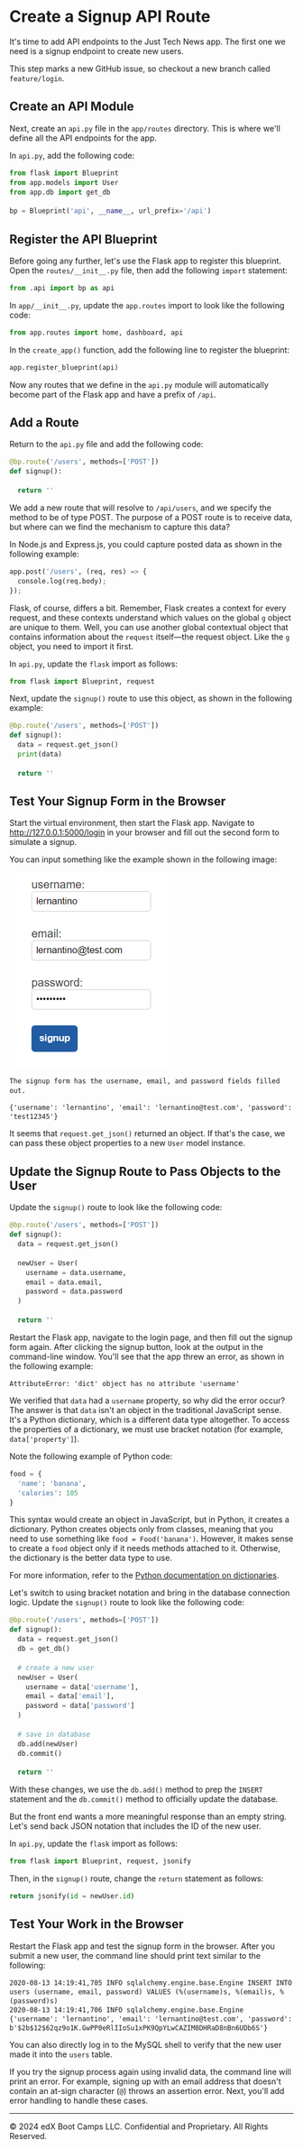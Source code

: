 # Create a Signup API Route

It's time to add API endpoints to the Just Tech News app. The first one we need is a signup endpoint to create new users.

This step marks a new GitHub issue, so checkout a new branch called `feature/login`.

## Create an API Module

Next, create an `api.py` file in the `app/routes` directory. This is where we'll define all the API endpoints for the app.

In `api.py`, add the following code:

```python
from flask import Blueprint
from app.models import User
from app.db import get_db

bp = Blueprint('api', __name__, url_prefix='/api')
```

## Register the API Blueprint

Before going any further, let's use the Flask app to register this blueprint. Open the `routes/__init__.py` file, then add the following `import` statement:

```python
from .api import bp as api
```

In `app/__init__.py`, update the `app.routes` import to look like the following code:

```python
from app.routes import home, dashboard, api
```

In the `create_app()` function, add the following line to register the blueprint:

```python
app.register_blueprint(api)
```

Now any routes that we define in the `api.py` module will automatically become part of the Flask app and have a prefix of `/api`.

## Add a Route

Return to the `api.py` file and add the following code:

```python
@bp.route('/users', methods=['POST'])
def signup():

  return ''
```

We add a new route that will resolve to `/api/users`, and we specify the method to be of type POST. The purpose of a POST route is to receive data, but where can we find the mechanism to capture this data?

In Node.js and Express.js, you could capture posted data as shown in the following example:

```python
app.post('/users', (req, res) => {
  console.log(req.body);
});
```

Flask, of course, differs a bit. Remember, Flask creates a context for every request, and these contexts understand which values on the global `g` object are unique to them. Well, you can use another global contextual object that contains information about the `request` itself—the request object. Like the `g` object, you need to import it first.

In `api.py`, update the `flask` import as follows:

```python
from flask import Blueprint, request
```

Next, update the `signup()` route to use this object, as shown in the following example:

```python
@bp.route('/users', methods=['POST'])
def signup():
  data = request.get_json()
  print(data)

  return ''
```

## Test Your Signup Form in the Browser

Start the virtual environment, then start the Flask app. Navigate to http://127.0.0.1:5000/login in your browser and fill out the second form to simulate a signup.

You can input something like the example shown in the following image:

![](../Image/400-signup-form.png)

`The signup form has the username, email, and password fields filled out.`

```console
{'username': 'lernantino', 'email': 'lernantino@test.com', 'password': 'test12345'}
```

It seems that `request.get_json()` returned an object. If that's the case, we can pass these object properties to a new `User` model instance.

## Update the Signup Route to Pass Objects to the User

Update the `signup()` route to look like the following code:

```python
@bp.route('/users', methods=['POST'])
def signup():
  data = request.get_json()
  
  newUser = User(
    username = data.username,
    email = data.email,
    password = data.password
  )

  return ''
```

Restart the Flask app, navigate to the login page, and then fill out the signup form again. After clicking the signup button, look at the output in the command-line window. You'll see that the app threw an error, as shown in the following example:

```console
AttributeError: 'dict' object has no attribute 'username'
```

We verified that `data` had a `username` property, so why did the error occur? The answer is that `data` isn't an object in the traditional JavaScript sense. It's a Python dictionary, which is a different data type altogether. To access the properties of a dictionary, we must use bracket notation (for example, `data['property']`).

Note the following example of Python code:

```python
food = {
  'name': 'banana',
  'calories': 105
}
```

This syntax would create an object in JavaScript, but in Python, it creates a dictionary. Python creates objects only from classes, meaning that you need to use something like `food = Food('banana')`. However, it makes sense to create a `food` object only if it needs methods attached to it. Otherwise, the dictionary is the better data type to use.

For more information, refer to the [Python documentation on dictionaries](https://docs.python.org/3/tutorial/datastructures.html#dictionaries).

Let's switch to using bracket notation and bring in the database connection logic. Update the `signup()` route to look like the following code:

```python
@bp.route('/users', methods=['POST'])
def signup():
  data = request.get_json()
  db = get_db()

  # create a new user
  newUser = User(
    username = data['username'],
    email = data['email'],
    password = data['password']
  )

  # save in database
  db.add(newUser)
  db.commit()

  return ''
```

With these changes, we use the `db.add()` method to prep the `INSERT` statement and the `db.commit()` method to officially update the database.

But the front end wants a more meaningful response than an empty string. Let's send back JSON notation that includes the ID of the new user.

In `api.py`, update the `flask` import as follows:

```python
from flask import Blueprint, request, jsonify
```

Then, in the `signup()` route, change the `return` statement as follows:

```python
return jsonify(id = newUser.id)
```

## Test Your Work in the Browser

Restart the Flask app and test the signup form in the browser. After you submit a new user, the command line should print text similar to the following:

```console
2020-08-13 14:19:41,705 INFO sqlalchemy.engine.base.Engine INSERT INTO users (username, email, password) VALUES (%(username)s, %(email)s, %(password)s)
2020-08-13 14:19:41,706 INFO sqlalchemy.engine.base.Engine {'username': 'lernantino', 'email': 'lernantino@test.com', 'password': b'$2b$12$62qz9o1K.GwPP0eRlIIoSu1xPK9QpYLwCAZIM8DHRaD8nBn6UDb6S'}
```

You can also directly log in to the MySQL shell to verify that the new user made it into the `users` table.

If you try the signup process again using invalid data, the command line will print an error. For example, signing up with an email address that doesn't contain an at-sign character (`@`) throws an assertion error. Next, you'll add error handling to handle these cases.

---
© 2024 edX Boot Camps LLC. Confidential and Proprietary. All Rights Reserved.
